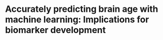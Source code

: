 # Accurately predicting brain age with machine learning: Implications for biomarker development



```{tableofcontents}
```
